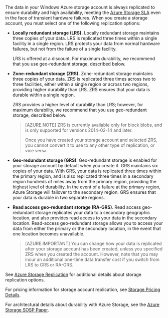 The data in your Windows Azure storage account is always replicated to ensure durability and high availability, meeting the [Azure Storage SLA](/support/legal/sla/) even in the face of transient hardware failures. 
When you create a storage account, you must select one of the following replication options:  

- **Locally redundant storage (LRS).** Locally redundant storage maintains three copies of your data. LRS is replicated three times within a single facility in a single region. LRS protects your data from normal hardware failures, but not from the failure of a single facility.  
  
	LRS is offered at a discount. For maximum durability, we recommend that you use geo-redundant storage, described below.


- **Zone-redundant storage (ZRS).** Zone-redundant storage maintains three copies of your data. ZRS is replicated three times across two to three facilities, either within a single region or across two regions, providing higher durability than LRS. ZRS ensures that your data is durable within a single region.  

	ZRS provides a higher level of durability than LRS; however, for maximum durability, we recommend that you use geo-redundant storage, described below.  

	> [AZURE.NOTE] ZRS is currently available only for block blobs, and is only supported for versions 2014-02-14 and later.
	> 
	> Once you have created your storage account and selected ZRS, you cannot convert it to use to any other type of replication, or vice versa. 

- **Geo-redundant storage (GRS)**. Geo-redundant storage is enabled for your storage account by default when you create it. GRS maintains six copies of your data. With GRS, your data is replicated three times within the primary region, and is also replicated three times in a secondary region hundreds of miles away from the primary region, providing the highest level of durability. In the event of a failure at the primary region, Azure Storage will failover to the secondary region. GRS ensures that your data is durable in two separate regions.


- **Read access geo-redundant storage (RA-GRS)**. Read access geo-redundant storage replicates your data to a secondary geographic location, and also provides read access to your data in the secondary location. Read-access geo-redundant storage allows you to access your data from either the primary or the secondary location, in the event that one location becomes unavailable.

	> [AZURE.IMPORTANT] You can change how your data is replicated after your storage account has been created, unless you specified ZRS when you created the account. However, note that you may incur an additional one-time data transfer cost if you switch from LRS to GRS or RA-GRS.
 
See [Azure Storage Replication](/documentation/articles/storage-redundancy) for additional details about storage replication options.

For pricing information for storage account replication, see [Storage Pricing Details](/home/features/storage/#price).

For architectural details about durability with Azure Storage, see the [Azure Storage SOSP Paper](http://blogs.msdn.com/b/windowsazurestorage/archive/2011/11/20/windows-azure-storage-a-highly-available-cloud-storage-service-with-strong-consistency.aspx).

